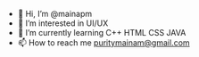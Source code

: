 - 👋 Hi, I’m @mainapm
- 👀 I’m interested in UI/UX
- 🌱 I’m currently learning C++ HTML CSS JAVA
- 📫 How to reach me puritymainam@gmail.com

<!---
mainapm/mainapm is a ✨ special ✨ repository because its `README.md` (this file) appears on your GitHub profile.
You can click the Preview link to take a look at your changes.
--->
